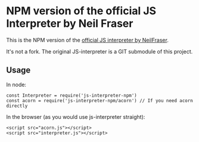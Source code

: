 # NPM version of the official JS Interpreter by Neil Fraser

This is the NPM version of the [official JS interpreter by NeilFraser](https://github.com/NeilFraser/JS-Interpreter).

It's not a fork. The original JS-interpreter is a GIT submodule of this project.

## Usage

In node:

    const Interpreter = require('js-interpreter-npm')
    const acorn = require('js-interpreter-npm/acorn') // If you need acorn directly
    
 In the browser (as you would use js-interpreter straight):
 
    <script src="acorn.js"></script>
    <script src="interpreter.js"></script>
    
